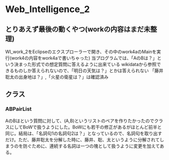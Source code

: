 # Web_Intelligence_2
## とりあえず最後の動くやつ(workの内容はまだ未整理)
WI_work_2をEclipseのエクスプローラーで開き、その中のwork4aのMainを実行(work4の内容をwork4aで書いちゃった)
当プログラムでは、「AのBは？」という決まった形式での想定質問に答えるように出来ている
wikidataから参照できるものしか答えられないので、「明日の天気は？」とかは答えられない
「藤井聡太の出身地は？」,「火星の衛星は？」は確認済み
## クラス
### ABPairList
AのBはという質問に対して、(A,B)というリストのペアを作りたかったのでクラスにしてBoWで扱うようにした。BoWにも若干の修正があるがほとんど前半と同じ。結局は、「名詞句1の名詞句2は？」となっているので、名詞句を取り出すだけ。ただ、藤井聡太を分解した時に、藤井、聡、太というように分解されてしまうのを防ぐために、連続する名詞は一つの塊として扱うように変更を加えてある。
